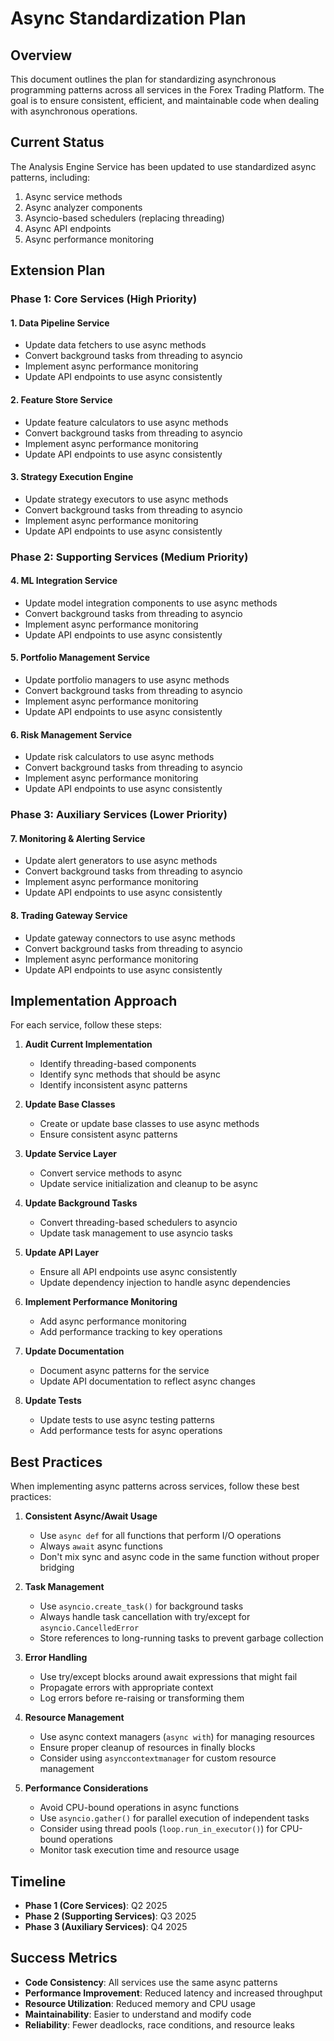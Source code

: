 # Async Standardization Plan

## Overview

This document outlines the plan for standardizing asynchronous programming patterns across all services in the Forex Trading Platform. The goal is to ensure consistent, efficient, and maintainable code when dealing with asynchronous operations.

## Current Status

The Analysis Engine Service has been updated to use standardized async patterns, including:

1. Async service methods
2. Async analyzer components
3. Asyncio-based schedulers (replacing threading)
4. Async API endpoints
5. Async performance monitoring

## Extension Plan

### Phase 1: Core Services (High Priority)

#### 1. Data Pipeline Service

- Update data fetchers to use async methods
- Convert background tasks from threading to asyncio
- Implement async performance monitoring
- Update API endpoints to use async consistently

#### 2. Feature Store Service

- Update feature calculators to use async methods
- Convert background tasks from threading to asyncio
- Implement async performance monitoring
- Update API endpoints to use async consistently

#### 3. Strategy Execution Engine

- Update strategy executors to use async methods
- Convert background tasks from threading to asyncio
- Implement async performance monitoring
- Update API endpoints to use async consistently

### Phase 2: Supporting Services (Medium Priority)

#### 4. ML Integration Service

- Update model integration components to use async methods
- Convert background tasks from threading to asyncio
- Implement async performance monitoring
- Update API endpoints to use async consistently

#### 5. Portfolio Management Service

- Update portfolio managers to use async methods
- Convert background tasks from threading to asyncio
- Implement async performance monitoring
- Update API endpoints to use async consistently

#### 6. Risk Management Service

- Update risk calculators to use async methods
- Convert background tasks from threading to asyncio
- Implement async performance monitoring
- Update API endpoints to use async consistently

### Phase 3: Auxiliary Services (Lower Priority)

#### 7. Monitoring & Alerting Service

- Update alert generators to use async methods
- Convert background tasks from threading to asyncio
- Implement async performance monitoring
- Update API endpoints to use async consistently

#### 8. Trading Gateway Service

- Update gateway connectors to use async methods
- Convert background tasks from threading to asyncio
- Implement async performance monitoring
- Update API endpoints to use async consistently

## Implementation Approach

For each service, follow these steps:

1. **Audit Current Implementation**
   - Identify threading-based components
   - Identify sync methods that should be async
   - Identify inconsistent async patterns

2. **Update Base Classes**
   - Create or update base classes to use async methods
   - Ensure consistent async patterns

3. **Update Service Layer**
   - Convert service methods to async
   - Update service initialization and cleanup to be async

4. **Update Background Tasks**
   - Convert threading-based schedulers to asyncio
   - Update task management to use asyncio tasks

5. **Update API Layer**
   - Ensure all API endpoints use async consistently
   - Update dependency injection to handle async dependencies

6. **Implement Performance Monitoring**
   - Add async performance monitoring
   - Add performance tracking to key operations

7. **Update Documentation**
   - Document async patterns for the service
   - Update API documentation to reflect async changes

8. **Update Tests**
   - Update tests to use async testing patterns
   - Add performance tests for async operations

## Best Practices

When implementing async patterns across services, follow these best practices:

1. **Consistent Async/Await Usage**
   - Use `async def` for all functions that perform I/O operations
   - Always `await` async functions
   - Don't mix sync and async code in the same function without proper bridging

2. **Task Management**
   - Use `asyncio.create_task()` for background tasks
   - Always handle task cancellation with try/except for `asyncio.CancelledError`
   - Store references to long-running tasks to prevent garbage collection

3. **Error Handling**
   - Use try/except blocks around await expressions that might fail
   - Propagate errors with appropriate context
   - Log errors before re-raising or transforming them

4. **Resource Management**
   - Use async context managers (`async with`) for managing resources
   - Ensure proper cleanup of resources in finally blocks
   - Consider using `asynccontextmanager` for custom resource management

5. **Performance Considerations**
   - Avoid CPU-bound operations in async functions
   - Use `asyncio.gather()` for parallel execution of independent tasks
   - Consider using thread pools (`loop.run_in_executor()`) for CPU-bound operations
   - Monitor task execution time and resource usage

## Timeline

- **Phase 1 (Core Services)**: Q2 2025
- **Phase 2 (Supporting Services)**: Q3 2025
- **Phase 3 (Auxiliary Services)**: Q4 2025

## Success Metrics

- **Code Consistency**: All services use the same async patterns
- **Performance Improvement**: Reduced latency and increased throughput
- **Resource Utilization**: Reduced memory and CPU usage
- **Maintainability**: Easier to understand and modify code
- **Reliability**: Fewer deadlocks, race conditions, and resource leaks
